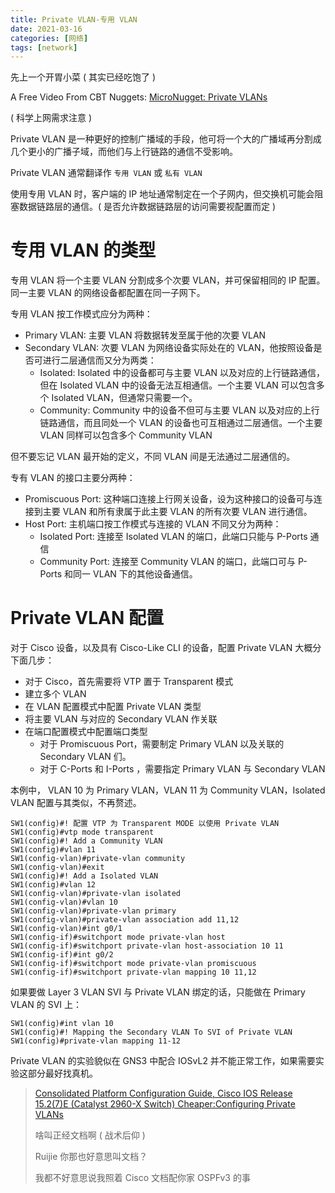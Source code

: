 ```yaml
---
title: Private VLAN-专用 VLAN
date: 2021-03-16
categories: [网络]
tags: [network]
---
```

先上一个开胃小菜 ( 其实已经吃饱了 )

A Free Video From CBT Nuggets: [MicroNugget: Private VLANs](https://www.youtube.com/watch?v=xl3_zgaZuH8)

( 科学上网需求注意 )

Private VLAN 是一种更好的控制广播域的手段，他可将一个大的广播域再分割成几个更小的广播子域，而他们与上行链路的通信不受影响。

Private VLAN 通常翻译作 `专用 VLAN` 或 `私有 VLAN` 

使用专用 VLAN 时，客户端的 IP 地址通常制定在一个子网内，但交换机可能会阻塞数据链路层的通信。( 是否允许数据链路层的访问需要视配置而定 )

# 专用 VLAN 的类型

专用 VLAN 将一个主要 VLAN 分割成多个次要 VLAN，并可保留相同的 IP 配置。同一主要 VLAN 的网络设备都配置在同一子网下。

专用 VLAN 按工作模式应分为两种：

- Primary VLAN: 主要 VLAN 将数据转发至属于他的次要 VLAN
- Secondary VLAN: 次要 VLAN 为网络设备实际处在的 VLAN，他按照设备是否可进行二层通信而又分为两类：
    - Isolated: Isolated 中的设备都可与主要 VLAN 以及对应的上行链路通信，但在 Isolated VLAN 中的设备无法互相通信。一个主要 VLAN 可以包含多个 Isolated VLAN，但通常只需要一个。
    - Community: Community 中的设备不但可与主要 VLAN 以及对应的上行链路通信，而且同处一个 VLAN 的设备也可互相通过二层通信。一个主要 VLAN 同样可以包含多个 Community VLAN

但不要忘记 VLAN 最开始的定义，不同 VLAN 间是无法通过二层通信的。

专有 VLAN 的接口主要分两种：

- Promiscuous Port: 这种端口连接上行网关设备，设为这种接口的设备可与连接到主要 VLAN 和所有隶属于此主要 VLAN 的所有次要 VLAN 进行通信。
- Host Port: 主机端口按工作模式与连接的 VLAN 不同又分为两种：
    - Isolated Port: 连接至 Isolated VLAN 的端口，此端口只能与 P-Ports 通信
    - Community Port: 连接至 Community VLAN 的端口，此端口可与 P-Ports 和同一 VLAN 下的其他设备通信。

# Private VLAN 配置

对于 Cisco 设备，以及具有 Cisco-Like CLI 的设备，配置 Private VLAN 大概分下面几步：

- 对于 Cisco，首先需要将 VTP 置于 Transparent 模式
- 建立多个 VLAN
- 在 VLAN 配置模式中配置 Private VLAN 类型
- 将主要 VLAN 与对应的 Secondary VLAN 作关联
- 在端口配置模式中配置端口类型
  - 对于 Promiscuous Port，需要制定 Primary VLAN 以及关联的 Secondary VLAN 们。
  - 对于 C-Ports 和 I-Ports ，需要指定 Primary VLAN 与 Secondary VLAN

本例中， VLAN 10 为 Primary VLAN，VLAN 11 为 Community VLAN，Isolated VLAN 配置与其类似，不再赘述。

```console
SW1(config)#! 配置 VTP 为 Transparent MODE 以使用 Private VLAN
SW1(config)#vtp mode transparent
SW1(config)#! Add a Community VLAN
SW1(config)#vlan 11
SW1(config-vlan)#private-vlan community 
SW1(config-vlan)#exit
SW1(config)#! Add a Isolated VLAN
SW1(config)#vlan 12
SW1(config-vlan)#private-vlan isolated
SW1(config-vlan)#vlan 10
SW1(config-vlan)#private-vlan primary
SW1(config-vlan)#private-vlan association add 11,12
SW1(config-vlan)#int g0/1
SW1(config-if)#switchport mode private-vlan host
SW1(config-if)#switchport private-vlan host-association 10 11
SW1(config-if)#int g0/2
SW1(config-if)#switchport mode private-vlan promiscuous
SW1(config-if)#switchport private-vlan mapping 10 11,12
```

如果要做 Layer 3 VLAN SVI 与 Private VLAN 绑定的话，只能做在 Primary VLAN 的 SVI 上：
```console
SW1(config)#int vlan 10
SW1(config)#! Mapping the Secondary VLAN To SVI of Private VLAN
SW1(config)#private-vlan mapping 11-12
```

Private VLAN 的实验貌似在 GNS3 中配合 IOSvL2 并不能正常工作，如果需要实验这部分最好找真机。

> [Consolidated Platform Configuration Guide, Cisco IOS Release 15.2(7)E (Catalyst 2960-X Switch) Cheaper:Configuring Private VLANs](https://www.cisco.com/c/en/us/td/docs/switches/lan/catalyst2960x/software/15-2_7_e/b_1527e_consolidated_2960x_cg/configuring_private_vlans.html)
>
> 啥叫正经文档啊 ( 战术后仰 )
>
> Ruijie 你那也好意思叫文档？
>
> 我都不好意思说我照着 Cisco 文档配你家 OSPFv3 的事